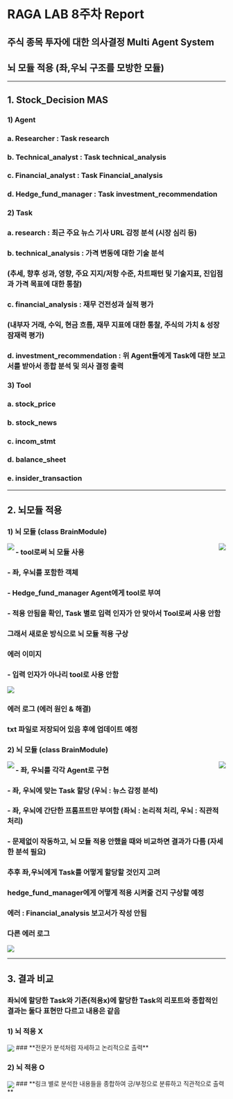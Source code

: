 # RAGA LAB 8주차 Report
## 주식 종목 투자에 대한 의사결정 Multi Agent System
## 뇌 모듈 적용 (좌,우뇌 구조를 모방한 모듈)

---

## 1. Stock_Decision MAS

### 1) Agent

###   a. Researcher : Task research
###   b. Technical_analyst : Task technical_analysis
###   c. Financial_analyst : Task Financial_analysis
###   d. Hedge_fund_manager : Task investment_recommendation

### 2) Task

###   a. research : 최근 주요 뉴스 기사 URL 감정 분석 (시장 심리 등)
###   b. technical_analysis : 가격 변동에 대한 기술 분석
###      (추세, 향후 성과, 영향, 주요 지지/저항 수준, 차트패턴 및 기술지표, 진입점과 가격 목표에 대한 통찰)
###   c. financial_analysis : 재무 건전성과 실적 평가
###      (내부자 거래, 수익, 현금 흐름, 재무 지표에 대한 통찰, 주식의 가치 & 성장 잠재력 평가)
###   d. investment_recommendation : 위 Agent들에게 Task에 대한 보고서를 받아서 종합 분석 및 의사 결정 출력

### 3) Tool

###   a. stock_price
###   b. stock_news
###   c. incom_stmt
###   d. balance_sheet
###   e. insider_transaction

---

## 2. 뇌모듈 적용

### 1) 뇌 모듈 (class BrainModule)
<img align="left" src="./img/8/1-1.png"><img align="right" src="./img/8/1-2.png">

### - tool로써 뇌 모듈 사용
### - 좌, 우뇌를 포함한 객체
### - Hedge_fund_manager Agent에게 tool로 부여
### - 적용 안됨을 확인, Task 별로 입력 인자가 안 맞아서 Tool로써 사용 안함
### **그래서 새로운 방식으로 뇌 모듈 적용 구상**

### 에러 이미지 
### - 입력 인자가 아나리 tool로 사용 안함
<img align="center" src="./img/8/arg_error.png">

### 에러 로그 (에러 원인 & 해결)
### txt 파일로 저장되어 있음 후에 업데이트 예정

### 2) 뇌 모듈 (class BrainModule)
<img align="left" src="./img/8/2-1.png"><img align="right" src="./img/8/2-2.png">

### - 좌, 우뇌를 각각 Agent로 구현
### - 좌, 우뇌에 맞는 Task 할당 (우뇌 : 뉴스 감정 분석)
### - 좌, 우뇌에 간단한 프롬프트만 부여함 (좌뇌 : 논리적 처리, 우뇌 : 직관적 처리)
### - 문제없이 작동하고, 뇌 모듈 적용 안했을 때와 비교하면 결과가 다름 (자세한 분석 필요)

### **추후 좌,우뇌에게 Task를 어떻게 할당할 것인지 고려**
### **hedge_fund_manager에게 어떻게 적용 시켜줄 건지 구상할 예정**

### 에러 : Financial_analysis 보고서가 작성 안됨
### 다른 에러 로그
<img align="center" src="./img/8/Final_brain_module_Error.png">

---

## 3. 결과 비교
### 좌뇌에 할당한 Task와 기존(적용x)에 할당한 Task의 리포트와 종합적인 결과는 둘다 표현만 다르고 내용은 같음

### 1) 뇌 적용 X
<img align="center" src="./img/8/3-1.png">
### **전문가 분석처럼 자세하고 논리적으로 출력**

### 2) 뇌 적용 O
<img align="center" src="./img/8/3-2.png">
### **링크 별로 분석한 내용들을 종합하여 긍/부정으로 분류하고 직관적으로 출력**


